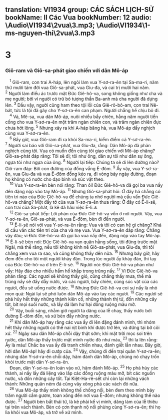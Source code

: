 translation: VI1934
group: CÁC SÁCH LỊCH-SỬ
bookName: II Các Vua 
bookNumber: 12
audio: \Audio\VI1934\2vua\3.mp3; \Audio\VI1934\1-ms-nguyen-thi\2vua\3.mp3
-------

<div class="title"><h1>3</h1><h3>Giô-ram và Giô-sa-phát giao chiến với dân Mô-áp</h3></div>
<span class="verse 2vua_3_1"> <sup>1</sup> Giô-ram, con trai A-háp, lên ngôi làm vua Y-sơ-ra-ên tại Sa-ma-ri, năm thứ mười tám đời vua Giô-sa-phát, vua Giu-đa, và cai trị mười hai năm. </span>
<span class="verse 2vua_3_2"><sup>2</sup> Người làm điều ác trước mặt Đức Giê-hô-va, song không giống như cha và mẹ người; bởi vì người có trừ bỏ tượng thần Ba-anh mà cha người đã dựng lên. </span>
<span class="verse 2vua_3_3"><sup>3</sup> Dầu vậy, người cũng ham theo tội lỗi của Giê-rô-bô-am, con trai Nê-bát, tức là tội đã gây cho Y-sơ-ra-ên can phạm. Người chẳng hề chịu bỏ đi. <br/></span>
<span class="verse 2vua_3_4"> <sup>4</sup> Vả, Mê-sa, vua dân Mô-áp, nuôi nhiều bầy chiên, hằng năm người tiến cống cho vua Y-sơ-ra-ên một trăm ngàn chiên con, và trăm ngàn chiên đực chưa hớt lông. </span>
<span class="verse 2vua_3_5"><sup>5</sup> Nhưng xảy ra khi A-háp băng hà, vua Mô-áp dấy nghịch cùng vua Y-sơ-ra-ên. <br/></span>
<span class="verse 2vua_3_6"> <sup>6</sup> Bấy giờ, vua Giô-ram đi ra khỏi Sa-ma-ri, kiểm điểm cả Y-sơ-ra-ên. </span>
<span class="verse 2vua_3_7"><sup>7</sup> Người sai báo với Giô-sa-phát, vua Giu-đa, rằng: Dân Mô-áp đã phản nghịch cùng tôi. Vua có muốn đến cùng tôi giao chiến với Mô-áp chăng? Giô-sa-phát đáp rằng: Tôi sẽ đi; tôi như ông, dân sự tôi như dân sự ông, ngựa tôi như ngựa của ông. </span>
<span class="verse 2vua_3_8"><sup>8</sup> Người lại tiếp: Chúng ta sẽ đi lên đường nào? Giô-ram đáp: Bởi con đường của đồng vắng Ê-đôm. </span>
<span class="verse 2vua_3_9"><sup>9</sup> Ấy vậy, vua Y-sơ-ra-ên, vua Giu-đa và vua Ê-đôm đồng kéo ra, đi vòng bảy ngày đường, đoạn họ không có nước cho đạo binh và súc vật theo. <br/></span>
<span class="verse 2vua_3_10"> <sup>10</sup> Vua Y-sơ-ra-ên bèn nói rằng: Than ôi! Đức Giê-hô-va đã gọi ba vua nầy đến đặng nộp vào tay Mô-áp. </span>
<span class="verse 2vua_3_11"><sup>11</sup> Nhưng Giô-sa-phát hỏi: Ở đây há chẳng có tiên tri nào của Đức Giê-hô-va để chúng ta nhờ người mà cầu vấn Đức Giê-hô-va chăng? Một đầy tớ của vua Y-sơ-ra-ên thưa rằng: Ở đây có Ê-li-sê, con trai của Sa-phát, là kẻ đã hầu việc Ê-li.<a data-toggle="tooltip" data-placement="bottom" title="Nguyên bổn rằng: Là kẻ đổ nước trên tay Ê-li">⚓</a><br/></span>
<span class="verse 2vua_3_12"> <sup>12</sup> Giô-sa-phát tiếp: Lời phán của Đức Giê-hô-va vốn ở nơi người. Vậy, vua Y-sơ-ra-ên, Giô-sa-phát, và vua Ê-đôm, bèn đi đến người. <br/></span>
<span class="verse 2vua_3_13"> <sup>13</sup> Ê-li-sê nói với vua Y-sơ-ra-ên rằng: Vua và tôi có can hệ gì chăng? Khá đi cầu vấn các tiên tri của cha và mẹ vua. Vua Y-sơ-ra-ên đáp rằng: Chẳng vậy đâu; vì Đức Giê-hô-va đã gọi ba vua nầy đến, đặng nộp vào tay Mô-áp. </span>
<span class="verse 2vua_3_14"><sup>14</sup> Ê-li-sê bèn nói: Đức Giê-hô-va vạn quân hằng sống, tôi đứng trước mặt Ngài, mà thề rằng, nếu tôi không kính nể Giô-sa-phát, vua Giu-đa, thì tôi chẳng xem vua ra sao, và cũng không thấy đến nữa. </span>
<span class="verse 2vua_3_15"><sup>15</sup> Nhưng bây giờ, hãy đem đến cho tôi một người khảy đàn. Trong lúc người ấy khảy đàn, thì tay của Đức Giê-hô-va ở trên Ê-li-sê. </span>
<span class="verse 2vua_3_16"><sup>16</sup> Người nói: Đức Giê-hô-va phán như vầy: Hãy đào cho nhiều hầm hố khắp trong trũng nầy. </span>
<span class="verse 2vua_3_17"><sup>17</sup> Vì Đức Giê-hô-va phán rằng: Các ngươi sẽ không thấy gió, cũng chẳng thấy mưa, thế mà trũng nầy sẽ đầy dẫy nước, và các ngươi, bầy chiên, cùng súc vật của các ngươi, đều sẽ uống nước được. </span>
<span class="verse 2vua_3_18"><sup>18</sup> Nhưng Đức Giê-hô-va coi sự nầy là nhỏ mọn quá: Ngài lại sẽ phó luôn dân Mô-áp vào tay các ngươi. </span>
<span class="verse 2vua_3_19"><sup>19</sup> Các ngươi sẽ phá hủy hết thảy những thành kiên cố, những thành thị tứ, đốn những cây tốt, bít mọi suối nước, và lấy đá làm hư hại đồng ruộng màu mỡ. <br/></span>
<span class="verse 2vua_3_20"> <sup>20</sup> Vậy, buổi sáng, nhằm giờ người ta dâng của lễ chay, thấy nước bởi đường Ê-dôm đến, và xứ bèn đầy những nước. <br/></span>
<span class="verse 2vua_3_21"> <sup>21</sup> Khi dân Mô-áp hay rằng các vua ấy đi lên đặng đánh mình, thì nhóm hết thảy những người có thể nai nịt binh khí được trở lên, và đứng tại bờ cõi xứ. </span>
<span class="verse 2vua_3_22"><sup>22</sup> Ngày sau dân Mô-áp chỗi dậy thật sớm; khi mặt trời mọc soi trên nước, dân Mô-áp thấy trước mặt mình nước đỏ như máu, </span>
<span class="verse 2vua_3_23"><sup>23</sup> thì la lên rằng: Ấy là máu! Chắc ba vua ấy đã tranh chiến nhau, đánh giết lẫn nhau. Bây giờ, hỡi dân Mô-áp! hãy đi cướp của. </span>
<span class="verse 2vua_3_24"><sup>24</sup> Vậy, chúng đi đến trại quân Y-sơ-ra-ên; nhưng dân Y-sơ-ra-ên chỗi dậy, hãm đánh dân Mô-áp, chúng nó chạy trốn khỏi trước mặt dân Y-sơ-ra-ên. <br/> Đoạn, dân Y-sơ-ra-ên loán vào xứ, hãm đánh Mô-áp. </span>
<span class="verse 2vua_3_25"><sup>25</sup> Họ phá hủy các thành, ai nấy lấy đá liệng vào lấp các đồng ruộng màu mỡ, bít các nguồn nước, và đốn những cây tốt. Tại Kiệt-Ha-rê-sết chỉ còn lại những vách thành: Những quân ném đá cũng vây xông phá các vách đó nữa. <br/></span>
<span class="verse 2vua_3_26"> <sup>26</sup> Vua Mô-áp thấy mình không thế chống nổi, bèn đem theo mình bảy trăm người cầm gươm, toan xông đến nơi vua Ê-đôm; nhưng không thế nào được. </span>
<span class="verse 2vua_3_27"><sup>27</sup> Người bèn bắt thái tử, là kẻ phải kế vị mình, dâng làm của lễ thiêu tại trên vách thành. Bèn có cơn thạnh nộ nổi phừng cùng Y-sơ-ra-ên; thì họ lìa khỏi vua Mô-áp, và trở về xứ mình. <br/></span>
